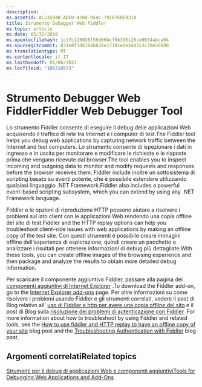 ```yaml
---
description: .
ms.assetid: AC23504B-ADFD-4204-954C-79167EBFB31A
title: Strumento Debugger Web Fiddler
ms.topic: article
ms.date: 05/31/2018
ms.openlocfilehash: 1cd7c120038f59d66bcf5b336c28ce0034abca94
ms.sourcegitcommit: 831e8f3db78ab820e1710cede244553c70e50500
ms.translationtype: MT
ms.contentlocale: it-IT
ms.lasthandoff: 01/08/2021
ms.locfileid: "106318573"
---
```

# <a name="fiddler-web-debugger-tool"></a><span data-ttu-id="f66dd-103">Strumento Debugger Web Fiddler</span><span class="sxs-lookup"><span data-stu-id="f66dd-103">Fiddler Web Debugger Tool</span></span>

<span data-ttu-id="f66dd-104">Lo strumento Fiddler consente di eseguire il debug delle applicazioni Web acquisendo il traffico di rete tra Internet e i computer di test.</span><span class="sxs-lookup"><span data-stu-id="f66dd-104">The Fiddler tool helps you debug web applications by capturing network traffic between the Internet and test computers.</span></span> <span data-ttu-id="f66dd-105">Lo strumento consente di ispezionare i dati in ingresso e in uscita per monitorare e modificare le richieste e le risposte prima che vengano ricevute dal browser.</span><span class="sxs-lookup"><span data-stu-id="f66dd-105">The tool enables you to inspect incoming and outgoing data to monitor and modify requests and responses before the browser receives them.</span></span> <span data-ttu-id="f66dd-106">Fiddler include inoltre un sottosistema di scripting basato su eventi potente, che è possibile estendere utilizzando qualsiasi linguaggio .NET Framework.</span><span class="sxs-lookup"><span data-stu-id="f66dd-106">Fiddler also includes a powerful event-based scripting subsystem, which you can extend by using any .NET Framework language.</span></span>

<span data-ttu-id="f66dd-107">Fiddler e le opzioni di riproduzione HTTP possono aiutare a risolvere i problemi sul lato client con le applicazioni Web rendendo una copia offline del sito di test.</span><span class="sxs-lookup"><span data-stu-id="f66dd-107">Fiddler and the HTTP replay options can help you troubleshoot client-side issues with web applications by making an offline copy of the test site.</span></span> <span data-ttu-id="f66dd-108">Con questi strumenti è possibile creare immagini offline dell'esperienza di esplorazione, quindi creare un pacchetto e analizzare i risultati per ottenere informazioni di debug più dettagliate.</span><span class="sxs-lookup"><span data-stu-id="f66dd-108">With these tools, you can create offline images of the browsing experience and then package and analyze the results to obtain more detailed debug information.</span></span>

<span data-ttu-id="f66dd-109">Per scaricare il componente aggiuntivo Fiddler, passare alla pagina dei [componenti aggiuntivi di Internet Explorer](https://www.microsoft.com/iegallery) .</span><span class="sxs-lookup"><span data-stu-id="f66dd-109">To download the Fiddler add-on, go to the [Internet Explorer add-ons](https://www.microsoft.com/iegallery) page.</span></span> <span data-ttu-id="f66dd-110">Per altre informazioni su come risolvere i problemi usando Fiddler e gli strumenti correlati, vedere il post di Blog relativo all' [uso di Fiddler e http per avere una copia offline del sito](https://blogs.msdn.com/b/ricardo/archive/2010/06/22/how-to-user-fiddler-and-http-replay-to-have-an-offline-copy-of-your-site.aspx) e il post di Blog sulla [risoluzione dei problemi di autenticazione con Fiddler](https://blogs.msdn.com/b/ieinternals/archive/2009/11/22/clipboard-paste-bug-in-windows-7-password-prompt.aspx) .</span><span class="sxs-lookup"><span data-stu-id="f66dd-110">For more information about how to troubleshoot by using Fiddler and related tools, see the [How to use fiddler and HTTP replay to have an offline copy of your site](https://blogs.msdn.com/b/ricardo/archive/2010/06/22/how-to-user-fiddler-and-http-replay-to-have-an-offline-copy-of-your-site.aspx) blog post and the [Troubleshooting Authentication with Fiddler](https://blogs.msdn.com/b/ieinternals/archive/2009/11/22/clipboard-paste-bug-in-windows-7-password-prompt.aspx) blog post.</span></span>

## <a name="related-topics"></a><span data-ttu-id="f66dd-111">Argomenti correlati</span><span class="sxs-lookup"><span data-stu-id="f66dd-111">Related topics</span></span>

<dl> <dt>

[<span data-ttu-id="f66dd-112">Strumenti per il debug di applicazioni Web e componenti aggiuntivi</span><span class="sxs-lookup"><span data-stu-id="f66dd-112">Tools for Debugging Web Applications and Add-Ons</span></span>](tools-for-debugging-web-applications-and-add-ons.md)
</dt> </dl>

 

 



